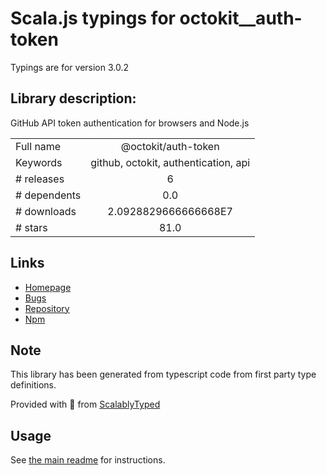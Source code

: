 
# Scala.js typings for octokit__auth-token

Typings are for version 3.0.2

## Library description:
GitHub API token authentication for browsers and Node.js

|                    |                 |
| ------------------ | :-------------: |
| Full name          | @octokit/auth-token |
| Keywords           | github, octokit, authentication, api |
| # releases         | 6 |
| # dependents       | 0.0 |
| # downloads        | 2.0928829666666668E7 |
| # stars            | 81.0 |

## Links
- [Homepage](https://github.com/octokit/auth-token.js#readme)
- [Bugs](https://github.com/octokit/auth-token.js/issues)
- [Repository](https://github.com/octokit/auth-token.js)
- [Npm](https://www.npmjs.com/package/%40octokit%2Fauth-token)
    


## Note
This library has been generated from typescript code from first party type definitions.

Provided with :purple_heart: from [ScalablyTyped](https://github.com/oyvindberg/ScalablyTyped)

## Usage
See [the main readme](../../readme.md) for instructions.


